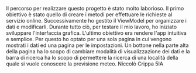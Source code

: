 Il percorso per realizzare questo progetto è stato molto laborioso. Il primo obiettivo è stato quello di creare i metodi per effettuare le richieste al servizio online. Successivamente ho gestito il ViewModel per organizzare i dati e modificarli. Durante tutto ciò, per testare il mio lavoro, ho iniziato sviluppare l'interfaccia grafica. L'ultimo obiettivo era rendere l'app intuitiva e semplice. Per questo ho optato per una sola pagina in cui vengono mostrati i dati ed una pagina per le impostazioni. Un bottone nella parte alta della pagina ha lo scopo di cambiare modalità di visualizzazione dei dati e la barra di ricerca ha lo scopo di permettere la ricerca di una località della quale si vuole conoscere la previsione meteo.
Niccolò Crippa 5IA
